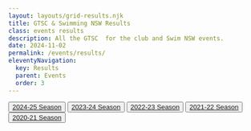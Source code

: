 ```yaml
---
layout: layouts/grid-results.njk
title: GTSC & Swimming NSW Results
class: events results
description: All the GTSC  for the club and Swim NSW events.
date: 2024-11-02
permalink: /events/results/
eleventyNavigation:
  key: Results
  parent: Events
  order: 3
---
```

<div class="buttonnavwrapperoutside">
<div class="buttonnavwrapper">
<button><a href="#2024-25" title="{{ title }} 2024-25 Season" alt="{{ title }} 2024-25 Season">2024-25 Season</a></button>
<button><a href="#2023-24" title="{{ title }} 2023-24 Season" alt="{{ title }} 2023-24 Season">2023-24 Season</a></button>
<button><a href="#2022-23" title="{{ title }} 2022-23 Season" alt="{{ title }} 2022-23 Season">2022-23 Season</a></button>
<button><a href="#2021-22" title="{{ title }} 2021-22 Season" alt="{{ title }} 2021-22 Season">2021-22 Season</a></button>
<button><a href="#2020_21" title="{{ title }} 2020-21 Season" alt="{{ title }} 2020-21 Season">2020-21 Season</a></button>
</div>
</div>